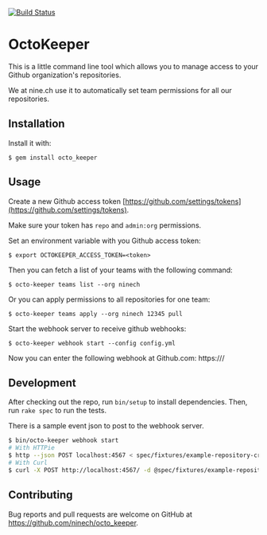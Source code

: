 [![Build Status](https://travis-ci.org/ninech/octo_keeper.svg?branch=master)](https://travis-ci.org/ninech/octo_keeper)

# OctoKeeper

This is a little command line tool which allows you to manage access to your Github organization's repositories.

We at nine.ch use it to automatically set team permissions for all our repositories.

## Installation

Install it with:

    $ gem install octo_keeper

## Usage

Create a new Github access token [https://github.com/settings/tokens](https://github.com/settings/tokens).

Make sure your token has `repo` and `admin:org` permissions.

Set an environment variable with you Github access token:

    $ export OCTOKEEPER_ACCESS_TOKEN=<token>

Then you can fetch a list of your teams with the following command:

    $ octo-keeper teams list --org ninech

Or you can apply permissions to all repositories for one team:

    $ octo-keeper teams apply --org ninech 12345 pull

Start the webhook server to receive github webhooks:

    $ octo-keeper webhook start --config config.yml

Now you can enter the following webhook at Github.com: https://<hostname>/

## Development

After checking out the repo, run `bin/setup` to install dependencies. Then, run `rake spec` to run the tests.

There is a sample event json to post to the webhook server.

```sh
$ bin/octo-keeper webhook start
# With HTTPie
$ http --json POST localhost:4567 < spec/fixtures/example-repository-create-event.json
# With Curl
$ curl -X POST http://localhost:4567/ -d @spec/fixtures/example-repository-create-event --header "Content-Type: application/json"
```

## Contributing

Bug reports and pull requests are welcome on GitHub at https://github.com/ninech/octo_keeper.

